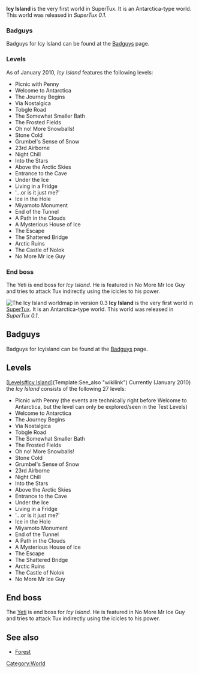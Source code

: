 **Icy Island** is the very first world in SuperTux. It is an Antarctica-type world. This world was released in _SuperTux 0.1_.

### Badguys
Badguys for Icy Island can be found at the [Badguys](Badguys) page.

### Levels
As of January 2010, _Icy Island_ features the following levels:

* Picnic with Penny
* Welcome to Antarctica
* The Journey Begins
* Via Nostalgica
* Tobgle Road
* The Somewhat Smaller Bath
* The Frosted Fields
* Oh no! More Snowballs!
* Stone Cold
* Grumbel's Sense of Snow
* 23rd Airborne
* Night Chill
* Into the Stars
* Above the Arctic Skies
* Entrance to the Cave
* Under the Ice
* Living in a Fridge
* '...or is it just me?'
* Ice in the Hole
* Miyamoto Monument
* End of the Tunnel
* A Path in the Clouds
* A Mysterious House of Ice
* The Escape
* The Shattered Bridge
* Arctic Ruins
* The Castle of Nolok
* No More Mr Ice Guy

### End boss
The Yeti is end boss for _Icy Island_. He is featured in No More Mr Ice Guy and tries to attack Tux indirectly using the icicles to his power.




![The Icy Island worldmap in version 0.3](Worldmap1_2.png "fig:The Icy Island worldmap in version 0.3") **Icy Island** is the very first world in [SuperTux](SuperTux "wikilink"). It is an Antarctica-type world. This world was released in *SuperTux 0.1*.

Badguys
-------

Badguys for Icyisland can be found at the [Badguys](Badguys "wikilink") page.

Levels
------

[[Levels\#Icy Island](Levels#Icy_Island "wikilink")](Template:See_also "wikilink") Currently (January 2010) the *Icy Island* consists of the following 27 levels:

-   Picnic with Penny (the events are technically right before Welcome to Antarctica, but the level can only be explored/seen in the Test Levels)
-   Welcome to Antarctica
-   The Journey Begins
-   Via Nostalgica
-   Tobgle Road
-   The Somewhat Smaller Bath
-   The Frosted Fields
-   Oh no! More Snowballs!
-   Stone Cold
-   Grumbel's Sense of Snow
-   23rd Airborne
-   Night Chill
-   Into the Stars
-   Above the Arctic Skies
-   Entrance to the Cave
-   Under the Ice
-   Living in a Fridge
-   '...or is it just me?'
-   Ice in the Hole
-   Miyamoto Monument
-   End of the Tunnel
-   A Path in the Clouds
-   A Mysterious House of Ice
-   The Escape
-   The Shattered Bridge
-   Arctic Ruins
-   The Castle of Nolok
-   No More Mr Ice Guy

End boss
--------

The [Yeti](Yeti "wikilink") is end boss for *Icy Island*. He is featured in No More Mr Ice Guy and tries to attack Tux indirectly using the icicles to his power.

See also
--------

-   [Forest](Forest "wikilink")

<Category:World>
